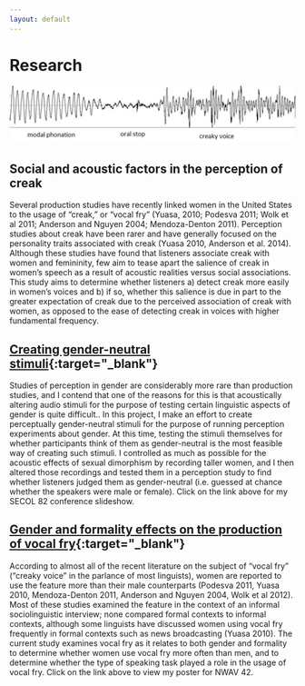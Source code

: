 ```yaml
---
layout: default
---
```


# Research

![A waveform example of Vocal Creak.](/files/creak_example.png)


## Social and acoustic factors in the perception of creak

Several production studies have recently linked women in the United States to the usage of “creak,” or “vocal fry” (Yuasa, 2010; Podesva 2011; Wolk et al 2011; Anderson and Nguyen 2004; Mendoza-Denton 2011). Perception studies about creak have been rarer and have generally focused on the personality traits associated with creak (Yuasa 2010, Anderson et al. 2014). Although these studies have found that listeners associate creak with women and femininity, few aim to tease apart the salience of creak in women’s speech as a result of acoustic realities versus social associations. This study aims to determine whether listeners a) detect creak more easily in women’s voices and b) if so, whether this salience is due in part to the greater expectation of creak due to the perceived association of creak with women, as opposed to the ease of detecting creak in voices with higher fundamental frequency. 

## [Creating gender-neutral stimuli](/files/secol_presentation.pdf){:target="_blank"}

Studies of perception in gender are considerably more rare than production studies, and I contend that one of the reasons for this is that acoustically altering audio stimuli for the purpose of testing certain linguistic aspects of gender is quite difficult.. In this project, I make an effort to create perceptually gender-neutral stimuli for the purpose of running perception experiments about gender. At this time, testing the stimuli themselves for whether participants think of them as gender-neutral is the most feasible way of creating such stimuli. I controlled as much as possible for the acoustic effects of sexual dimorphism by recording taller women, and I then altered those recordings and tested them in a perception study to find whether listeners judged them as gender-neutral (i.e. guessed at chance whether the speakers were male or female). Click on the link above for my SECOL 82 conference slideshow.

## [Gender and formality effects on the production of vocal fry](/files/nwav_poster.pdf){:target="_blank"}

According to almost all of the recent literature on the subject of “vocal fry” (“creaky voice” in the parlance of most linguists), women are reported to use the feature more than their male counterparts (Podesva 2011, Yuasa 2010, Mendoza-Denton 2011, Anderson and Nguyen 2004, Wolk et al 2012). Most of these studies examined the feature in the context of an informal sociolinguistic interview; none compared formal contexts to informal contexts, although some linguists have discussed women using vocal fry frequently in formal contexts such as news broadcasting (Yuasa 2010). The current study examines vocal fry as it relates to both gender and formality to determine whether women use vocal fry more often than men, and to determine whether the type of speaking task played a role in the usage of vocal fry. Click on the link above to view my poster for NWAV 42.

